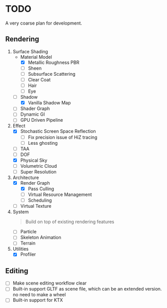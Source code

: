 # TODO

A very coarse plan for development.

## Rendering

1. Surface Shading
    + Material Model
        + [x] Metallic Roughness PBR
        + [ ] Sheen
        + [ ] Subsurface Scattering
        + [ ] Clear Coat
        + [ ] Hair
        + [ ] Eye
    + [ ] Shadow
        + [x] Vanilla Shadow Map
    + [ ] Shader Graph
    + [ ] Dynamic GI
    + [ ] GPU Driven Pipeline
2. Effect
    + [x] Stochastic Screen Space Reflection
        + [ ] Fix precision issue of HiZ tracing
        + [ ] Less ghosting
    + [ ] TAA
    + [ ] DOF
    + [x] Physical Sky
    + [ ] Volumetric Cloud
    + [ ] Super Resolution
3. Architecture
    + [x] Render Graph
        + [x] Pass Culling
        + [ ] Virtual Resource Management
        + [ ] Scheduling
    + [ ] Virtual Texture
4. System
   > Build on top of existing rendering features
    + [ ] Particle
    + [ ] Skeleton Animation
    + [ ] Terrain
5. Utilities
    + [x] Profiler

## Editing

+ [ ] Make scene editing workflow clear
+ [ ] Built-in support GLTF as scene file, which can be an extended version. no need to make a wheel
+ [ ] Built-in support for KTX
